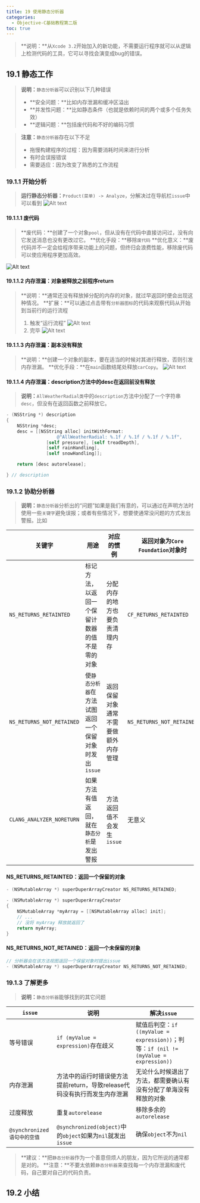 ```yaml
---
title: 19 使用静态分析器
categories:
  - Objective-C基础教程第二版
toc: true
---
```


>**说明：**从`Xcode 3.2`开始加入的新功能，不需要运行程序就可以从逻辑上检测代码的工具，它可以寻找会演变成bug的错误。

## 19.1	静态工作
>**说明：**`静态分析器`可以识别以下几种错误
>+ **安全问题：**比如内存泄漏和缓冲区溢出
>+ **并发性问题：**比如静态条件（也就是依赖时间的两个或多个任务失效）
>+ **逻辑问题：**包括废代码和不好的编码习惯

>**注意：**`静态分析器`存在以下不足
>+ 拖慢构建程序的过程：因为需要消耗时间来进行分析
>+ 有时会误报错误
>+ 需要适应：因为改变了熟悉的工作流程

### 19.1.1	开始分析
>**运行静态分析器：**`Product(菜单) -> Analyze`，分解决过在导航栏`issue`中可以看到
>![Alt text](http://o6ul1xz4z.bkt.clouddn.com/img/%E5%B1%8F%E5%B9%95%E5%BF%AB%E7%85%A7%202016-01-31%20%E4%B8%8B%E5%8D%885.26.58.png)


#### 19.1.1.1	废代码
>**废代码：**创建了一个对象`pool`，但从没有在代码中直接访问过，没有向它发送消息也没有更改过它。
>**优化手段：**移除`废代码`
>**优化意义：**废代码并不一定会给程序带来功能上的问题，但终归会浪费性能，移除废代码可以使应用程序更加高效。

![Alt text](http://o6ul1xz4z.bkt.clouddn.com/img/%E5%B1%8F%E5%B9%95%E5%BF%AB%E7%85%A7%202016-01-31%20%E4%B8%8B%E5%8D%886.42.15.png)


#### 19.1.1.2	内存泄漏：对象被释放之前程序return
>**说明：**通常还没有释放掉分配的内存的对象，就过早返回时便会出现这种情况。
>**扩展：**可以通过点击带有`分析器图标`的代码来观察代码从开始到当前行的运行流程
>1. 触发“运行流程”
>![Alt text](http://o6ul1xz4z.bkt.clouddn.com/img/%E5%B1%8F%E5%B9%95%E5%BF%AB%E7%85%A7%202016-01-31%20%E4%B8%8B%E5%8D%886.50.10.png)
>2. 完毕
>![Alt text](http://o6ul1xz4z.bkt.clouddn.com/img/%E5%B1%8F%E5%B9%95%E5%BF%AB%E7%85%A7%202016-01-31%20%E4%B8%8B%E5%8D%886.55.01.png)

#### 19.1.1.3	内存泄漏：副本没有释放
>**说明：**创建一个对象的副本，要在适当的时候对其进行释放，否则引发内存泄漏。
>**优化手段：**在`main`函数结尾处释放`carCopy`。
![Alt text](http://o6ul1xz4z.bkt.clouddn.com/img/%E5%B1%8F%E5%B9%95%E5%BF%AB%E7%85%A7%202016-01-31%20%E4%B8%8B%E5%8D%887.02.18.png)

#### 19.1.1.4	内存泄漏：description方法中的desc在返回前没有释放
>**说明：**`AllWeatherRadial类`中的`description`方法中分配了一个字符串`desc`，但没有在返回函数之前释放它。

```objective-c
- (NSString *) description
{
    NSString *desc;
    desc = [[NSString alloc] initWithFormat:
                   @"AllWeatherRadial: %.1f / %.1f / %.1f / %.1f",
               [self pressure], [self treadDepth],
               [self rainHandling], 
               [self snowHandling]];

    return [desc autorelease];

} // description
```

### 19.1.2	协助分析器
>**说明：**`静态分析器`分析出的“问题”如果是我们有意的，可以通过在声明方法时使用一些`关键字`避免误报；或者有些情况下，想要使通常没问题的方式发出警报。比如

|关键字|用途|对应的惯例|返回对象为`Core Foundation`对象时|
|-|-|-|-|
|`NS_RETURNS_RETAINTED`|标记方法，以返回一个保留计数器的值不是零的对象|分配内存的地方也要负责清理内存|`CF_RETURNS_RETAINTED`|
|`NS_RETURNS_NOT_RETAINED`|使`静态分析器`在方法试图返回一个保留对象时发出`issue`|返回保留对象通常不需要做额外内存管理|`NS_RETURNS_NOT_RETAINED`|
|`CLANG_ANALYZER_NORETURN`|如果方法有值返回，就在`静态分析`是发出警报|方法返回值不会发生`issue`|无意义|

#### NS_RETURNS_RETAINTED：返回一个保留的对象

```objective-c
- (NSMutableArray *) superDuperArrayCreator NS_RETURNS_RETAINED;
```

```objective-c
- (NSMutableArray *) superDuperArrayCreator
{
	NSMutableArray *myArray = [[NSMutableArray alloc] init];
	// ...
	// 没将 myArray 释放就返回了
	return myArray;
}
```

#### NS_RETURNS_NOT_RETAINED：返回一个未保留的对象

```objective-c
// 分析器会在该方法视图返回一个保留对象时提出issue
- (NSMutableArray *) superDuperArrayCreator NS_RETURNS_NOT_RETAINED;
```


### 19.1.3	了解更多
>**说明：**`静态分析器`能够找到的其它问题

|`issue`|说明|解决`issue`|
|-|-|-|
|等号错误|`if (myValue = expression)`存在歧义|赋值后判空：`if ((myValue = expression))`；判等：`if (nil != (myValue = expression))`|
|内存泄漏|方法中的运行时错误使方法提前return，导致release代码没有执行而发生内存泄漏|无论什么时候退出了方法，都需要确认有没有分配了单海没有释放的对象|
|过度释放|重复`autorelease`|移除多余的`autorelease`|
|`@synchronized语句中的空值`|`@synchronized(object)`中的`object`如果为`nil`就发出`issue`|确保`object`不为`nil`|

>**建议：**把`静态分析器`作为一个善意但烦人的朋友，因为它所说的通常都是对的。
>**注意：**不要太依赖`静态分析器`来查找每一个内存泄漏和废代码，自己要对自己的代码负责。

## 19.2	小结